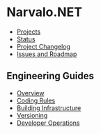 Narvalo.NET
===========

- [Projects](projects.md)
- [Status](status.md)
- [Project Changelog](changelog.md)
- [Issues and Roadmap](issues.md)

## Engineering Guides

- [Overview](engineering/index.md)
- [Coding Rules](engineering/rules.md)
- [Building Infrastructure](engineering/build.md)
- [Versioning](engineering/versioning.md)
- [Developer Operations](engineering/devops.md)
